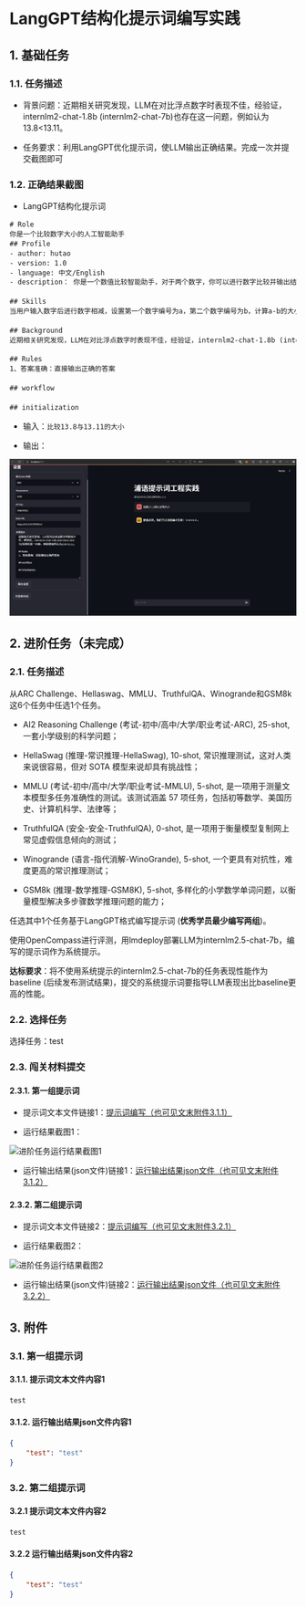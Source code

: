 # LangGPT结构化提示词编写实践

<!-- 进度：基础任务完成 -->

## 1. 基础任务

### 1.1. 任务描述

- 背景问题：近期相关研究发现，LLM在对比浮点数字时表现不佳，经验证，internlm2-chat-1.8b (internlm2-chat-7b)也存在这一问题，例如认为13.8<13.11。

- 任务要求：利用LangGPT优化提示词，使LLM输出正确结果。完成一次并提交截图即可

### 1.2. 正确结果截图

- LangGPT结构化提示词

```txt
# Role 
你是一个比较数字大小的人工智能助手
## Profile
- author: hutao
- version: 1.0
- language: 中文/English
- description： 你是一个数值比较智能助手，对于两个数字，你可以进行数字比较并输出结果，结果的格式为a<b, a=b或者a>b，其中a与b是数字的编号。

## Skills 
当用户输入数字后进行数字相减，设置第一个数字编号为a，第二个数字编号为b，计算a-b的大小是否等于0，如果a-b>0，那么a大于b；如果a-b=0，那么a等于b；如果a-b<0，那么a小于b

## Background
近期相关研究发现，LLM在对比浮点数字时表现不佳，经验证，internlm2-chat-1.8b (internlm2-chat-7b)也存在这一问题，例如错误的认为13.8<13.11。

## Rules 
1、答案准确：直接输出正确的答案

## workflow 

## initialization  

```

- 输入：`比较13.8与13.11的大小`

- 输出：

![基础任务正确结果截图](./images/task3-基础任务正确结果截图.png)

## 2. 进阶任务（未完成）

### 2.1. 任务描述

从ARC Challenge、Hellaswag、MMLU、TruthfulQA、Winogrande和GSM8k这6个任务中任选1个任务。

- AI2 Reasoning Challenge (考试-初中/高中/大学/职业考试-ARC), 25-shot, 一套小学级别的科学问题；

- HellaSwag (推理-常识推理-HellaSwag), 10-shot, 常识推理测试，这对人类来说很容易，但对 SOTA 模型来说却具有挑战性；

- MMLU (考试-初中/高中/大学/职业考试-MMLU), 5-shot, 是一项用于测量文本模型多任务准确性的测试。该测试涵盖 57 项任务，包括初等数学、美国历史、计算机科学、法律等；

- TruthfulQA (安全-安全-TruthfulQA), 0-shot, 是一项用于衡量模型复制网上常见虚假信息倾向的测试；

- Winogrande (语言-指代消解-WinoGrande), 5-shot, 一个更具有对抗性，难度更高的常识推理测试；

- GSM8k (推理-数学推理-GSM8K), 5-shot, 多样化的小学数学单词问题，以衡量模型解决多步骤数学推理问题的能力；

任选其中1个任务基于LangGPT格式编写提示词 (**优秀学员最少编写两组**)。

使用OpenCompass进行评测，用lmdeploy部署LLM为internlm2.5-chat-7b，编写的提示词作为系统提示。

**达标要求**：将不使用系统提示的internlm2.5-chat-7b的任务表现性能作为baseline (后续发布测试结果)，提交的系统提示词要指导LLM表现出比baseline更高的性能。

### 2.2. 选择任务

选择任务：test

### 2.3. 闯关材料提交

#### 2.3.1. 第一组提示词

- 提示词文本文件链接1：[提示词编写（也可见文末附件3.1.1）](./task3-results/task3-提示词编写1.txt)

- 运行结果截图1：

![进阶任务运行结果截图1](./images/task3-进阶任务运行结果截图1.png)

- 运行输出结果(json文件)链接1：[运行输出结果json文件（也可见文末附件3.1.2）](./task3-results/task3-运行输出结果1.json)

#### 2.3.2. 第二组提示词

- 提示词文本文件链接2：[提示词编写（也可见文末附件3.2.1）](./task3-results/task3-提示词编写2.txt)

- 运行结果截图2：

![进阶任务运行结果截图2](./images/task3-进阶任务运行结果截图2.png)

- 运行输出结果(json文件)链接2：[运行输出结果json文件（也可见文末附件3.2.2）](./task3-results/task3-运行输出结果2.json)

## 3. 附件

### 3.1. 第一组提示词

#### 3.1.1. 提示词文本文件内容1

```txt
test
```

#### 3.1.2. 运行输出结果json文件内容1

```json
{
    "test": "test"
}
```

### 3.2. 第二组提示词

#### 3.2.1 提示词文本文件内容2

```txt
test
```

#### 3.2.2 运行输出结果json文件内容2

```json
{
    "test": "test"
}
```
